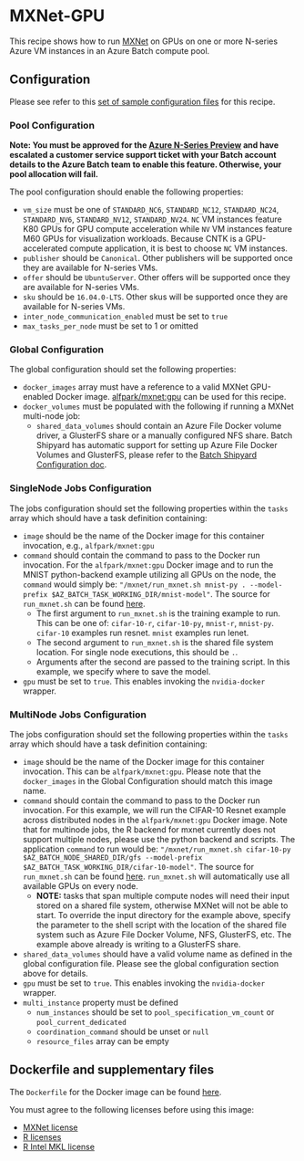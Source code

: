 # MXNet-GPU
This recipe shows how to run [MXNet](http://mxnet.io/) on GPUs on one or
more N-series Azure VM instances in an Azure Batch compute pool.

## Configuration
Please see refer to this [set of sample configuration files](./config) for
this recipe.

### Pool Configuration
**Note: You must be approved for the
[Azure N-Series Preview](http://gpu.azure.com/) and have escalated a
customer service support ticket with your Batch account details to the Azure
Batch team to enable this feature. Otherwise, your pool allocation will fail.**

The pool configuration should enable the following properties:
* `vm_size` must be one of `STANDARD_NC6`, `STANDARD_NC12`, `STANDARD_NC24`,
`STANDARD_NV6`, `STANDARD_NV12`, `STANDARD_NV24`. `NC` VM instances feature
K80 GPUs for GPU compute acceleration while `NV` VM instances feature
M60 GPUs for visualization workloads. Because CNTK is a GPU-accelerated
compute application, it is best to choose `NC` VM instances.
* `publisher` should be `Canonical`. Other publishers will be supported
once they are available for N-series VMs.
* `offer` should be `UbuntuServer`. Other offers will be supported once they
are available for N-series VMs.
* `sku` should be `16.04.0-LTS`. Other skus will be supported once they are
available for N-series VMs.
* `inter_node_communication_enabled` must be set to `true`
* `max_tasks_per_node` must be set to 1 or omitted

### Global Configuration
The global configuration should set the following properties:
* `docker_images` array must have a reference to a valid MXNet GPU-enabled
Docker image.
[alfpark/mxnet:gpu](https://hub.docker.com/r/alfpark/mxnet/)
can be used for this recipe.
* `docker_volumes` must be populated with the following if running a MXNet
multi-node job:
  * `shared_data_volumes` should contain an Azure File Docker volume driver,
    a GlusterFS share or a manually configured NFS share. Batch
    Shipyard has automatic support for setting up Azure File Docker Volumes
    and GlusterFS, please refer to the
    [Batch Shipyard Configuration doc](../../docs/10-batch-shipyard-configuration.md).

### SingleNode Jobs Configuration
The jobs configuration should set the following properties within the `tasks`
array which should have a task definition containing:
* `image` should be the name of the Docker image for this container invocation,
e.g., `alfpark/mxnet:gpu`
* `command` should contain the command to pass to the Docker run invocation.
For the `alfpark/mxnet:gpu` Docker image and to run the MNIST python-backend
example utilizing all GPUs on the node, the `command` would simply be:
`"/mxnet/run_mxnet.sh mnist-py . --model-prefix $AZ_BATCH_TASK_WORKING_DIR/mnist-model"`.
The source for `run_mxnet.sh` can be found [here](./docker/run_mxnet.sh).
  * The first argument to `run_mxnet.sh` is the training example to run. This
    can be one of: `cifar-10-r`, `cifar-10-py`, `mnist-r`, `mnist-py`.
    `cifar-10` examples run resnet. `mnist` examples run lenet.
  * The second argument to `run_mxnet.sh` is the shared file system location.
    For single node executions, this should be `.`.
  * Arguments after the second are passed to the training script. In this
    example, we specify where to save the model.
* `gpu` must be set to `true`. This enables invoking the `nvidia-docker`
wrapper.

### MultiNode Jobs Configuration
The jobs configuration should set the following properties within the `tasks`
array which should have a task definition containing:
* `image` should be the name of the Docker image for this container invocation.
This can be `alfpark/mxnet:gpu`. Please note that the `docker_images` in
the Global Configuration should match this image name.
* `command` should contain the command to pass to the Docker run invocation.
For this example, we will run the CIFAR-10 Resnet example across distributed
nodes in the `alfpark/mxnet:gpu` Docker image. Note that for multinode jobs,
the R backend for mxnet currently does not support multiple nodes, please
use the python backend and scripts. The application `command`
to run would be:
`"/mxnet/run_mxnet.sh cifar-10-py $AZ_BATCH_NODE_SHARED_DIR/gfs --model-prefix $AZ_BATCH_TASK_WORKING_DIR/cifar-10-model"`.
The source for `run_mxnet.sh` can be found [here](./docker/run_mxnet.sh).
`run_mxnet.sh` will automatically use all available GPUs on every node.
  * **NOTE:** tasks that span multiple compute nodes will need their input
    stored on a shared file system, otherwise MXNet will not be
    able to start. To override the input directory for the example
    above, specify the parameter to the shell script with the location of
    the shared file system such as Azure File Docker Volume, NFS,
    GlusterFS, etc. The example above already is writing to a GlusterFS share.
* `shared_data_volumes` should have a valid volume name as defined in the
global configuration file. Please see the global configuration section above
for details.
* `gpu` must be set to `true`. This enables invoking the `nvidia-docker`
wrapper.
* `multi_instance` property must be defined
  * `num_instances` should be set to `pool_specification_vm_count` or
    `pool_current_dedicated`
  * `coordination_command` should be unset or `null`
  * `resource_files` array can be empty

## Dockerfile and supplementary files
The `Dockerfile` for the Docker image can be found [here](./docker).

You must agree to the following licenses before using this image:
* [MXNet license](https://github.com/dmlc/mxnet/blob/master/LICENSE)
* [R licenses](https://www.r-project.org/Licenses/)
* [R Intel MKL license](https://mran.revolutionanalytics.com/assets/text/mkl-eula.txt)
